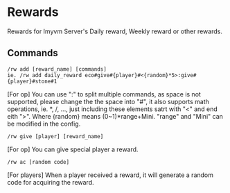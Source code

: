 # Rewards
Rewards for Imyvm Server's Daily reward, Weekly reward or other rewards.

## Commands
    /rw add [reward_name] [commands]
    ie. /rw add daily_reward eco#give#{player}#<{random}*5>:give#{player}#stone#1
[For op] You can use ":" to split multiple commands, as space is not supported, please change the the space into "#", it also supports math operations, ie. *, /, ..., just including these elements satrt with "<" and end eith ">". Where {random} means (0~1)*range+Mini. "range" and "Mini" can be modified in the config.

    /rw give [player] [reward_name]
[For op] You can give special player a reward.

    /rw ac [random code]
[For players] When a player received a reward, it will generate a random code for acquiring the reward.

